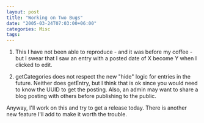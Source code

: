 ```yaml
---
layout: post
title: "Working on Two Bugs"
date: "2005-03-24T07:03:00+06:00"
categories: Misc 
tags: 
---
```


1) This I have not been able to reproduce - and it was before my coffee - but I swear that I saw an entry with a posted date of X become Y when I clicked to edit.

2) getCategories does not respect the new "hide" logic for entries in the future. Neither does getEntry, but I think that is ok since you would need to know the UUID to get the posting. Also, an admin may want to share a blog posting with others before publishing to the public.

Anyway, I'll work on this and try to get a release today. There is another new feature I'll add to make it worth the trouble.